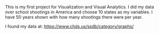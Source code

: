 This is my first project for Visualization and Visual Analytics. I did my data over school shootings in America and choose 10 states as my variables. I have 50 years shown with how many shootings there were per year. 

I found my data at: https://www.chds.us/ssdb/category/graphs/
